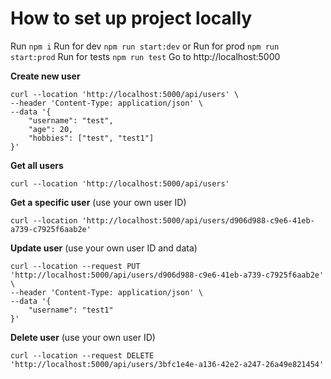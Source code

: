 <h1>How to set up project locally </h1>

Run ``npm i``
Run for dev ``npm run start:dev``
or Run for prod ``npm run start:prod``
Run for tests ``npm run test``
Go to http://localhost:5000

**Create new user**

```
curl --location 'http://localhost:5000/api/users' \
--header 'Content-Type: application/json' \
--data '{
    "username": "test",
    "age": 20,
    "hobbies": ["test", "test1"]
}'
```

**Get all users**

```
curl --location 'http://localhost:5000/api/users'
```

**Get a specific user** (use your own user ID)
```
curl --location 'http://localhost:5000/api/users/d906d988-c9e6-41eb-a739-c7925f6aab2e'
```

**Update user** (use your own user ID and data)

```
curl --location --request PUT 'http://localhost:5000/api/users/d906d988-c9e6-41eb-a739-c7925f6aab2e' \
--header 'Content-Type: application/json' \
--data '{
    "username": "test1"
}'
```
**Delete user** (use your own user ID)
```
curl --location --request DELETE 'http://localhost:5000/api/users/3bfc1e4e-a136-42e2-a247-26a49e821454'
```